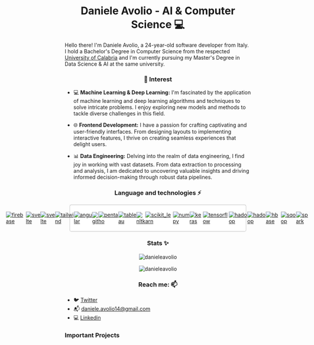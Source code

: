 <h1 align="center"> Daniele Avolio - AI & Computer Science 💻 </h1>

<p text-align="center">Hello there! I'm Daniele Avolio, a 24-year-old software developer from Italy. I hold a Bachelor's Degree in Computer Science from the respected <a href="https://informatica.unical.it">University of Calabria</a> and I'm currently pursuing my Master's Degree in Data Science & AI at the same university. </p>

<h3 align=center>📃 Interest </h3>

* 💻 **Machine Learning & Deep Learning:** I'm fascinated by the application of machine learning and deep learning algorithms and techniques to solve intricate problems. I enjoy exploring new models and methods to tackle diverse challenges in this field.

* 🌐 **Frontend Development:** I have a passion for crafting captivating and user-friendly interfaces. From designing layouts to implementing interactive features, I thrive on creating seamless experiences that delight users.

* 📊 **Data Engineering:** Delving into the realm of data engineering, I find joy in working with vast datasets. From data extraction to processing and analysis, I am dedicated to uncovering valuable insights and driving informed decision-making through robust data pipelines.


<h3 align=center> Language and technologies ⚡ </h3>

<div style="margin: 1em; padding: 1em; border-radius: 0.2em; box-shadow: 0px 0px 0px 0.2px black; background-color: white; display: flex; justify-content:center; align-items:center">
<!-- HTML / CSS -->
<a href="https://www.w3.org/html/" target="_blank" rel="noreferrer">
    <img src="https://raw.githubusercontent.com/devicons/devicon/master/icons/html5/html5-original-wordmark.svg" alt="html5" width="40" height="40"/>
</a>
<a href="https://www.w3schools.com/css/" target="_blank" rel="noreferrer">
    <img src="https://raw.githubusercontent.com/devicons/devicon/master/icons/css3/css3-original-wordmark.svg" alt="css3" width="40" height="40"/>
</a>

<!-- C++ -->
<a href="https://www.w3schools.com/cpp/" target="_blank" rel="noreferrer">
    <img src="https://raw.githubusercontent.com/devicons/devicon/master/icons/cplusplus/cplusplus-original.svg" alt="cplusplus" width="40" height="40"/>
</a>

<!-- Firebase -->
<a href="https://firebase.google.com/" target="_blank" rel="noreferrer">
    <img src="https://www.vectorlogo.zone/logos/firebase/firebase-icon.svg" alt="firebase" width="40" height="40"/>
</a>



<!-- Svelte-Kit -->
<a href="https://kit.svelte.dev/" target="_blank" rel="noreferrer">
    <img src="https://upload.wikimedia.org/wikipedia/commons/1/1b/Svelte_Logo.svg" alt="svelte" width="40" height="40"/>
</a>
<!-- Svelte -->
<a href="https://svelte.dev" target="_blank" rel="noreferrer">
    <img src="https://upload.wikimedia.org/wikipedia/commons/1/1b/Svelte_Logo.svg" alt="svelte" width="40" height="40"/>
</a>
  <!-- Tailwind CSS -->
    <a href="https://tailwindcss.com/" target="_blank" rel="noreferrer">
        <img src="https://www.svgrepo.com/show/374118/tailwind.svg" alt="tailwind" width="40" height="40"/>
    </a>


<!-- JavaScript -->
<a href="https://developer.mozilla.org/en-US/docs/Web/JavaScript" target="_blank" rel="noreferrer">
    <img src="https://raw.githubusercontent.com/devicons/devicon/master/icons/javascript/javascript-original.svg" alt="javascript" width="40" height="40"/>
</a>
<!-- TypeScript -->
<a href="https://www.typescriptlang.org/" target="_blank" rel="noreferrer">
    <img src="https://raw.githubusercontent.com/devicons/devicon/master/icons/typescript/typescript-original.svg" alt="typescript" width="40" height="40"/>
</a>
<!-- Angular -->
<a href="https://angular.io" target="_blank" rel="noreferrer">
    <img src="https://angular.io/assets/images/logos/angular/angular.svg" alt="angular" width="40" height="40"/>
</a>


<!-- Git -->
 <a href="https://git-scm.com/" target="_blank" rel="noreferrer">
     <img src="https://www.vectorlogo.zone/logos/git-scm/git-scm-icon.svg" alt="git" width="40" height="40"/>
</a>


<!-- Java -->
<a href="https://www.java.com" target="_blank" rel="noreferrer">
    <img src="https://raw.githubusercontent.com/devicons/devicon/master/icons/java/java-original.svg" alt="java" width="40" height="40"/>
</a>

<!-- Pentaho -->
<a href="https://www.hitachivantara.com/en-us/products/data-management-analytics/pentaho.html" target="_blank" rel="noreferrer">
    <img src="https://www.stonebranch.com/integration-hub/media/19/ee/83/1648220214/Pentaho%20Logo%20V2.svg" alt="pentaho" width="40" height="40"/>
</a>

<!-- Tableau -->
<a href="https://www.tableau.com/" target="_blank" rel="noreferrer">
    <img src="https://cdn.worldvectorlogo.com/logos/tableau-software.svg" alt="tableau" width="40" height="40"/>
</a>

<!-- Python -->
<a href="https://www.python.org" target="_blank" rel="noreferrer">
    <img src="https://raw.githubusercontent.com/devicons/devicon/master/icons/python/python-original.svg" alt="python" width="40" height="40"/>
</a>

<a href="https://www.nltk.org/" target="_blank" rel="noreferrer">
      <img src="https://miro.medium.com/v2/resize:fit:592/1*YM2HXc7f4v02pZBEO8h-qw.png" alt="nltk" width="40" height="40"/>
  </a>

<!-- Pandas -->
<a href="https://pandas.pydata.org/" target="_blank" rel="noreferrer">
    <img src="https://raw.githubusercontent.com/devicons/devicon/2ae2a900d2f041da66e950e4d48052658d850630/icons/pandas/pandas-original.svg" alt="pandas" width="40" height="40"/>
</a>
<!-- scikit-learn -->
<a href="https://scikit-learn.org/" target="_blank" rel="noreferrer">
    <img src="https://upload.wikimedia.org/wikipedia/commons/0/05/Scikit_learn_logo_small.svg" alt="scikit_learn" width="40" height="40"/>
</a>


<!-- NumPy -->
<a href="https://numpy.org/" target="_blank" rel="noreferrer">
    <img src="https://www.svgrepo.com/show/354127/numpy.svg" alt="numpy" width="40" height="40"/>
</a>

<!-- Keras -->
<a href="https://keras.io/" target="_blank" rel="noreferrer">
    <img src="https://upload.wikimedia.org/wikipedia/commons/c/c9/Keras_Logo.jpg" alt="keras" width="40" height="40"/>
</a>

<!-- TensorFlow -->
<a href="https://www.tensorflow.org" target="_blank" rel="noreferrer">
    <img src="https://www.vectorlogo.zone/logos/tensorflow/tensorflow-icon.svg" alt="tensorflow" width="40" height="40"/>
</a>

<a href="https://hadoop.apache.org/" target="_blank" rel="noreferrer">
       <img src="https://www.vectorlogo.zone/logos/apache_hadoop/apache_hadoop-icon.svg" alt="hadoop" width="40" height="40"/>
   </a>

 <!-- Hadoop -->
 <a href="https://hadoop.apache.org/" target="_blank" rel="noreferrer">
     <img src="https://www.vectorlogo.zone/logos/apache_hadoop/apache_hadoop-icon.svg" alt="hadoop" width="40" height="40"/>
 </a>
 <!-- MySQL -->
 <a href="https://www.mysql.com/" target="_blank" rel="noreferrer">
     <img src="https://raw.githubusercontent.com/devicons/devicon/master/icons/mysql/mysql-original-wordmark.svg" alt="mysql" width="40" height="40"/>
 </a>
 <!-- HBase -->
 <a href="https://hbase.apache.org/" target="_blank" rel="noreferrer">
     <img src="https://avatars.githubusercontent.com/u/49303554?v=4" alt="hbase" width="40" height="40"/>
 </a>
 <!-- Sqoop -->
 <a href="https://sqoop.apache.org/" target="_blank" rel="noreferrer">
     <img src="https://upload.wikimedia.org/wikipedia/commons/b/b4/Apache_Sqoop_logo.svg" alt="sqoop" width="40" height="40"/>
 </a>
 <!-- Spark -->
 <a href="https://spark.apache.org/" target="_blank" rel="noreferrer">
     <img src="https://upload.wikimedia.org/wikipedia/commons/thumb/f/f3/Apache_Spark_logo.svg/1200px-Apache_Spark_logo.svg.png" alt="spark" width="40" height="40"/>
 </a>

</div>


<h3 align="center"> Stats ✨ </h3>
<div>
 <p align="center"><img align="center" src="https://github-readme-stats.vercel.app/api/top-langs/?username=danieleavolio&layout=compact" alt="danieleavolio" /></p>
 <p align="center"><img align="center" src="https://github-readme-streak-stats.herokuapp.com/?user=danieleavolio" alt="danieleavolio" /></p>
</div>

<h3 align=center>Reach me: 📫 </h3> 

  * :bird: [Twitter](https://twitter.com/avolio_daniele)
  * :mailbox_with_mail: daniele.avolio14@gmail.com
  * 💻 [Linkedin](https://www.linkedin.com/in/daniele-avolio-465aba145/)

 
<h3> Important Projects</h3>

<!--
 ![Haany's github stats](https://github-readme-stats.vercel.app/api?username=danieleavolio&show_icons=true&hide=[%22issues%22])
-->




